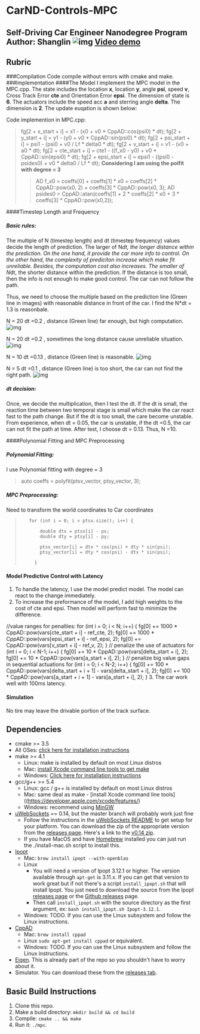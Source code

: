 # CarND-Controls-MPC
Self-Driving Car Engineer Nanodegree Program
Author: Shanglin
![img]()
[Video demo](https://youtu.be/i5VVcPQBY5g)
---

## Rubric
###Compilation
Code compile without errors with cmake and make.
###Implementation
####The Model
I implement the MPC model in the MPC.cpp. 
The state includes the location **x**, location **y**, angle **psi**, speed **v**, Cross Track Error **cte** and Orientation Error **epsi**. The dimension of state is **6**.
The actuators include the speed acc **a** and sterring angle **delta**. The dimension is **2**.
The update euqation is shown below:

Code implemention in MPC.cpp:
>fg[2 + x_start + i]    = x1 - (x0 + v0 * CppAD::cos(psi0) * dt);
>fg[2 + y_start + i]    = y1 - (y0 + v0 * CppAD::sin(psi0) * dt);
>fg[2 + psi_start + i]  = psi1 - (psi0 + v0 / Lf * delta0 * dt);
>fg[2 + v_start + i]    = v1 - (v0 + a0 * dt);
>fg[2 + cte_start + i]  = cte1 - ((f_x0 - y0) + v0 * CppAD::sin(epsi0) * dt);
>fg[2 + epsi_start + i] = epsi1 - ((psi0 - psides0) + v0 * delta0 / Lf * dt);
>**Considering I am using the polfit with degree = 3**
   >> AD<double> f_x0 = coeffs[0] + coeffs[1] * x0 + coeffs[2] * CppAD::pow(x0, 2) + coeffs[3] * CppAD::pow(x0, 3);
   >> AD<double> psides0 = CppAD::atan(coeffs[1] + 2 * coeffs[2] * x0 + 3 * coeffs[3] * CppAD::pow(x0,2));
   
####Timestep Length and Frequency
##### Basic rules:
 The multiple of N (timestep length) and dt (timestep frequency) values decide the length of prediction. 
The larger of N*dt, the longer distance within the prediction.  On the one hand, it provide the car more info to control. On the other hand, the complexity of prediciton increase which make fit unreliable. Besides, the computation cost also increases.
The smaller of N*dt, the shorter  distance within the prediction. If the distance is too small, then the info is not enough to make good control. The car can not follow the path.

Thus, we need to choose the multiple based on the prediction line (Green line in images) with reasonable distance in front of the car. I find the N*dt = 1.3 is reasonbale.

N = 20 dt =0.2 , distance (Green line) far enough, but high computation.
![img]()

N = 20 dt =0.2 , sometimes the long distance cause unreliable situation.
![img]()

N = 10 dt =0.13 , distance (Green line)  is reasonable.
![img]()

N = 5 dt =0.1 , distance (Green line)  is too short, the car can not find the right path.
![img]()

##### dt decision:
Once, we decide the multiplication, then I test the dt. If the dt is small, the reaction time between two temporal stage is small which make the car react fast to the path change. But if the dt is too small, the care become unstable. From experience, when dt = 0.05, the car is unstable, if the dt =0.5, the car can not fit the path at time. After test, I choose dt = 0.13. Thus, N =10.

####Polynomial Fitting and MPC Preprocessing

#####  Polynomial Fitting:
I use Polynomial fitting with degree = 3
> auto coeffs = polyfit(ptsx_vector, ptsy_vector, 3); 

##### MPC Preprocessing:
Need to transform the world coordinates to Car coordinates
>        for (int i = 0; i < ptsx.size(); i++) {
>
>            double dtx = ptsx[i] - px;
>            double dty = ptsy[i] - py;
> 
>            ptsx_vector[i] = dtx * cos(psi) + dty * sin(psi);
>            ptsy_vector[i] = dty * cos(psi) - dtx * sin(psi);
>
>          }

#### Model Predictive Control with Latency
1. To handle the latency, I use the model predict model. The model can react to the change immediately.
2. To increase the preformance of the model, I add high weights to the cost of cte and epsi. Then model will perform fast to minimize the difference.
> 
//value ranges for penalties:
    for (int i = 0; i < N; i++) {
        fg[0] += 1000 * CppAD::pow(vars[cte_start + i] - ref_cte, 2);
        fg[0] += 1000 * CppAD::pow(vars[epsi_start + i] - ref_epsi, 2);
        fg[0] += CppAD::pow(vars[v_start + i] - ref_v, 2);
    }
    // penalize the use of actuators
    for (int i = 0; i < N-1; i++) {
        fg[0] += 10 * CppAD::pow(vars[delta_start + i], 2);
        fg[0] += 10 * CppAD::pow(vars[a_start + i], 2);
    }
    // penalize big value gaps in sequential actuations
    for (int i = 0; i < N-2; i++) {
          fg[0] += 100 * CppAD::pow(vars[delta_start + i + 1] - vars[delta_start + i], 2);
          fg[0] += 100 * CppAD::pow(vars[a_start + i + 1] - vars[a_start + i], 2);
    }
3. The car work well with 100ms latency.  
 
 
#### Simulation
No tire may leave the drivable portion of the track surface.

## Dependencies

* cmake >= 3.5
 * All OSes: [click here for installation instructions](https://cmake.org/install/)
* make >= 4.1
  * Linux: make is installed by default on most Linux distros
  * Mac: [install Xcode command line tools to get make](https://developer.apple.com/xcode/features/)
  * Windows: [Click here for installation instructions](http://gnuwin32.sourceforge.net/packages/make.htm)
* gcc/g++ >= 5.4
  * Linux: gcc / g++ is installed by default on most Linux distros
  * Mac: same deal as make - [install Xcode command line tools]((https://developer.apple.com/xcode/features/)
  * Windows: recommend using [MinGW](http://www.mingw.org/)
* [uWebSockets](https://github.com/uWebSockets/uWebSockets) == 0.14, but the master branch will probably work just fine
  * Follow the instructions in the [uWebSockets README](https://github.com/uWebSockets/uWebSockets/blob/master/README.md) to get setup for your platform. You can download the zip of the appropriate version from the [releases page](https://github.com/uWebSockets/uWebSockets/releases). Here's a link to the [v0.14 zip](https://github.com/uWebSockets/uWebSockets/archive/v0.14.0.zip).
  * If you have MacOS and have [Homebrew](https://brew.sh/) installed you can just run the ./install-mac.sh script to install this.
* [Ipopt](https://projects.coin-or.org/Ipopt)
  * Mac: `brew install ipopt --with-openblas`
  * Linux
    * You will need a version of Ipopt 3.12.1 or higher. The version available through `apt-get` is 3.11.x. If you can get that version to work great but if not there's a script `install_ipopt.sh` that will install Ipopt. You just need to download the source from the Ipopt [releases page](https://www.coin-or.org/download/source/Ipopt/) or the [Github releases](https://github.com/coin-or/Ipopt/releases) page.
    * Then call `install_ipopt.sh` with the source directory as the first argument, ex: `bash install_ipopt.sh Ipopt-3.12.1`. 
  * Windows: TODO. If you can use the Linux subsystem and follow the Linux instructions.
* [CppAD](https://www.coin-or.org/CppAD/)
  * Mac: `brew install cppad`
  * Linux `sudo apt-get install cppad` or equivalent.
  * Windows: TODO. If you can use the Linux subsystem and follow the Linux instructions.
* [Eigen](http://eigen.tuxfamily.org/index.php?title=Main_Page). This is already part of the repo so you shouldn't have to worry about it.
* Simulator. You can download these from the [releases tab](https://github.com/udacity/CarND-MPC-Project/releases).



## Basic Build Instructions


1. Clone this repo.
2. Make a build directory: `mkdir build && cd build`
3. Compile: `cmake .. && make`
4. Run it: `./mpc`.


